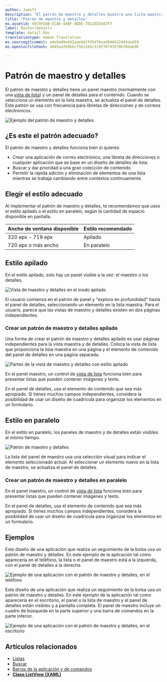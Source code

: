 ```yaml
---
author: Jwmsft
Description: "El patrón de maestro y detalles muestra una lista maestra y los detalles del elemento seleccionado actual. Este patrón se usa con frecuencia en listas de correo electrónico y de contactos y con libretas de direcciones."
title: "Patrón de maestro y detalles"
ms.assetid: 45C9FE8B-ECA6-44BF-8DDE-7D12ED34A7F7
label: Master/details
template: detail.hbs
translationtype: Human Translation
ms.sourcegitcommit: a4e9a90edd2aae9d2fd5d7bead948422d43dad59
ms.openlocfilehash: 5845aaf69bbcf561164c519f76f93578bf0da6db

---
```

# Patrón de maestro y detalles

El patrón de maestro y detalles tiene un panel maestro (normalmente con una [vista de lista](lists.md)) y un panel de detalles para el contenido. Cuando se selecciona un elemento en la lista maestra, se actualiza el panel de detalles. Este patrón se usa con frecuencia para libretas de direcciones y de correos electrónicos.

![Ejemplo del patrón de maestro y detalles](images/HIGSecOne_MasterDetail.png)

## ¿Es este el patrón adecuado?

El patrón de maestro y detalles funciona bien si quieres:

-   Crear una aplicación de correo electrónico, una libreta de direcciones o cualquier aplicación que se base en un diseño de detalles de lista.
-   Buscar y dar prioridad a una gran colección de contenido.
-   Permitir la rápida adición y eliminación de elementos de una lista mientras se trabaja cambiando entre contextos continuamente.

## Elegir el estilo adecuado

Al implementar el patrón de maestro y detalles, te recomendamos que uses el estilo apilado o el estilo en paralelo, según la cantidad de espacio disponible en pantalla.

| Ancho de ventana disponible | Estilo recomendado |
|------------------------|-------------------|
| 320 epx - 719 epx        | Apilado           |
| 720 epx o más ancho       | En paralelo      |

 
## Estilo apilado

En el estilo apilado, solo hay un panel visible a la vez: el maestro o los detalles.

![Vista de maestro y detalles en el modo apilado](images/patterns-md-stacked.png)

El usuario comienza en el patrón de panel y "explora en profundidad" hasta el panel de detalles, seleccionando un elemento en la lista maestra. Para el usuario, parece que las vistas de maestro y detalles existen en dos páginas independientes.

### Crear un patrón de maestro y detalles apilado

Una forma de crear el patrón de maestro y detalles apilado es usar páginas independientes para la vista maestra y de detalles. Coloca la vista de lista que proporciona la lista maestra en una página y el elemento de contenido del panel de detalles en una página separada.

![Partes de la vista de maestro y detalles con estilo apilado](images/patterns-md-stacked-parts.png)

En el panel maestro, un control de [vista de lista](lists.md) funciona bien para presentar listas que pueden contener imágenes y texto.

En el panel de detalles, usa el elemento de contenido que sea más apropiado. Si tienes muchos campos independientes, considera la posibilidad de usar un diseño de cuadrícula para organizar los elementos en un formulario.

## Estilo en paralelo

En el estilo en paralelo, los paneles de maestro y de detalles están visibles al mismo tiempo.

![Patrón de maestro y detalles](images/patterns-masterdetail-400x227.png)

La lista del panel de maestro usa una selección visual para indicar el elemento seleccionado actual. Al seleccionar un elemento nuevo en la lista de maestro, se actualiza el panel de detalles.

### Crear un patrón de maestro y detalles en paralelo

En el panel maestro, un control de [vista de lista](lists.md) funciona bien para presentar listas que pueden contener imágenes y texto.

En el panel de detalles, usa el elemento de contenido que sea más apropiado. Si tienes muchos campos independientes, considera la posibilidad de usar un diseño de cuadrícula para organizar los elementos en un formulario.

## Ejemplos

Este diseño de una aplicación que realiza un seguimiento de la bolsa usa un patrón de maestro y detalles. En este ejemplo de la aplicación tal como aparecería en el teléfono, la lista o el panel de maestro está a la izquierda, con el panel de detalles a la derecha.

![Ejemplo de una aplicación con el patrón de maestro y detalles, en el teléfono](images/uap-finance-phone-masterdetails-600.png)

Este diseño de una aplicación que realiza un seguimiento de la bolsa usa un patrón de maestro y detalles. En este ejemplo de la aplicación tal como aparecería en el escritorio, el panel o la lista de maestro y el panel de detalles están visibles y a pantalla completa. El panel de maestro incluye un cuadro de búsqueda en la parte superior y una barra de comandos en la parte inferior.

![Ejemplo de una aplicación con el patrón de maestro y detalles, en el escritorio](images/uap-finance-desktop700.png)



## Artículos relacionados

- [Listas](lists.md)
- [Buscar](search.md)
- [Barras de la aplicación y de comandos](app-bars.md)
- [**Clase ListView (XAML)**](https://msdn.microsoft.com/library/windows/apps/br242878)



<!--HONumber=Jun16_HO4-->


